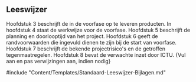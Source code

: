 ## Leeswijzer

Hoofdstuk 3 beschrijft de in de voorfase op te leveren producten. In hoofdstuk 4 staat de werkwijze voor de voorfase. Hoofdstuk 5 beschrijft de planning en doorlooptijd van het project. Hoofdstuk 6 geeft de randvoorwaarden die ingevuld dienen te zijn bij de start van voorfase. Hoofdstuk 7 beschrijft de bekende projectrisico's en de getroffen tegenmaatregelen. Hoofdstuk 8 bevat de verwachte inzet door ICTU. {Vul aan en pas verwijzingen aan, indien nodig}

#include "Content/Templates/Standaard-Leeswijzer-Bijlagen.md"
